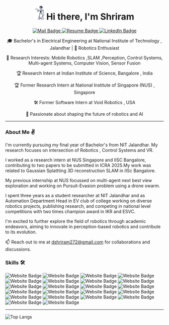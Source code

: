 <h1 align = "center"><img src="https://github.com/GutlapalliNikhil/GutlapalliNikhil/blob/main/robo.gif" width="30" />  Hi there, I'm Shriram </h1>
<p align="center">
  <a href="mailto:dshriram272@gmail.com">
    <img src="https://img.shields.io/badge/Mail-f25030?style=for-the-badge&logoColor=white" alt="Mail Badge">
  </a>
  <a href="https://drive.google.com/file/d/1eT5nwHnduQKdD_KpjWtPLgs4dsSIeGMO/view?usp=sharing">
    <img src="https://img.shields.io/badge/Resume-f2f542?style=for-the-badge&logoColor=white" alt="Resume Badge">
  </a>
  <a href="https://www.linkedin.com/in/shriram-damodaran-7b0346167">
    <img src="https://img.shields.io/badge/LinkedIn-0077b5?style=for-the-badge&logoColor=white" alt="LinkedIn Badge">
  </a>
</p>


<div align="center">

🎓 Bachelor's in Electrical Engineering at National Institute of Technology , Jalandhar | 🤖 Robotics Enthusiast

🔭 Research Interests: Mobile Robotics ,SLAM ,Perception, Control Systems, Multi-agent Systems, Computer Vision, Sensor Fusion

🏆 Research Intern at Indian Institute of Science, Bangalore , India

🏆 Former Research Intern at National Institute of Singapore (NUS) , Singapore

🛠️ Former Software Intern at Void Robotics , USA

🌱 Passionate about shaping the future of robotics and AI



</div>

---

### About Me ✌️

I'm currently pursuing my final year of Bachelor's from NIT Jalandhar. My research focuses on intersection of Robotics , Control Systems and VR.

I worked as a research intern at NUS Singapore and IISC Bangalore, contributing to two papers to be submitted in ICRA 2025.My work was related to Gaussian Splattting 3D reconstruction SLAM in IISc Bangalore.

My previous internship at NUS focussed on multi-agent next best view exploration and working on Pursuit-Evasion problem using a drone swarm.

I spent three years as a student researcher at NIT Jalandhar and as Automation Department Head in EV club of college working on diverse robotics projects, publishing research, and competing in national level competitions with two times champion award in IKR and ESVC. 

I'm excited to further explore the field of robotics through academic endeavors, aiming to innovate in perception-based robotics and contribute to its evolution.

📫 Reach out to me at dshriram272@gmail.com for collaborations and discussions.


### Skills 🛠️
<p>
<a>
    <img src="https://img.shields.io/badge/Python-2b7d6a?style=for-the-badge&logoColor=white" alt="Website Badge">
</a>
<a>
    <img src="https://img.shields.io/badge/C++-5ba171?style=for-the-badge&logoColor=white" alt="Website Badge">
</a>
<a>
    <img src="https://img.shields.io/badge/C-5c4000?style=for-the-badge&logoColor=white" alt="Website Badge">
</a>
<a>
    <img src="https://img.shields.io/badge/MATLAB-f7f7d3?style=for-the-badge&logoColor=white" alt="Website Badge">
</a> 
<a>
    <img src="https://img.shields.io/badge/ROS-716aaf?style=for-the-badge&logoColor=white" alt="Website Badge">
</a>
<a>
    <img src="https://img.shields.io/badge/PyTorch-36d658?style=for-the-badge&logoColor=white" alt="Website Badge">
</a>
<a>
    <img src="https://img.shields.io/badge/TensorFlow-bd0b17?style=for-the-badge&logoColor=white" alt="Website Badge">
</a>
<a>
    <img src="https://img.shields.io/badge/Scikit%20Learn-e2b08f?style=for-the-badge&logoColor=white" alt="Website Badge">
</a>
<a>
    <img src="https://img.shields.io/badge/ONNX-a557b4?style=for-the-badge&logoColor=white" alt="Website Badge">
</a>
<a>
    <img src="https://img.shields.io/badge/Open3D-ba0e52?style=for-the-badge&logoColor=white" alt="Website Badge">
</a>
<a>
    <img src="https://img.shields.io/badge/OpenCV-457821?style=for-the-badge&logoColor=white" alt="Website Badge">
</a>
<a>
    <img src="https://img.shields.io/badge/Computer%20Vision-cd882a?style=for-the-badge&logoColor=white" alt="Website Badge">
</a>
<a>
    <img src="https://img.shields.io/badge/Docker-afa40f?style=for-the-badge&logoColor=white" alt="Website Badge">
</a>
<a>
    <img src="https://img.shields.io/badge/GIT-530ee2?style=for-the-badge&logoColor=white" alt="Website Badge">
</a>
<a>
    <img src="https://img.shields.io/badge/Machine%20Learning-dbf41d?style=for-the-badge&logoColor=white" alt="Website Badge">
</a>
<a>
    <img src="https://img.shields.io/badge/Deep%20Learning-8bd1fe?style=for-the-badge&logoColor=white" alt="Website Badge">
</a>
<a>
    <img src="https://img.shields.io/badge/SLAM-b64879?style=for-the-badge&logoColor=white" alt="Website Badge">
</a>
<a>
    <img src="https://img.shields.io/badge/Sensor%20Fusion-f306a2?style=for-the-badge&logoColor=white" alt="Website Badge">
</a>
<a>
    <img src="https://img.shields.io/badge/Linux-5dd8bb?style=for-the-badge&logoColor=white" alt="Website Badge">
</a>
<a>
    <img src="https://img.shields.io/badge/Arduino-51b560?style=for-the-badge&logoColor=white" alt="Website Badge">
</a>
<a>
    <img src="https://img.shields.io/badge/Raspberry%20PI-731461?style=for-the-badge&logoColor=white" alt="Website Badge">
</a>
<a>
    <img src="https://img.shields.io/badge/Nvidia%20Jetson%20AGX-6d5e61?style=for-the-badge&logoColor=white" alt="Website Badge">
</a>
</p>

---


![Top Langs](https://github-readme-stats.vercel.app/api/top-langs/?username=shriram272&layout=compact)
